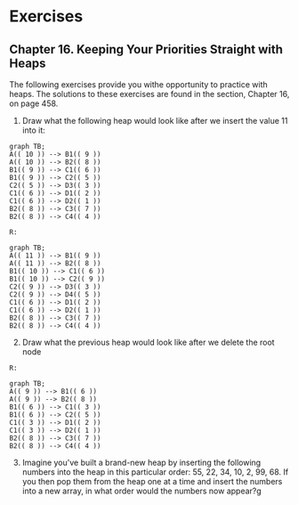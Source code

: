 # Exercises

## Chapter 16. Keeping Your Priorities Straight with Heaps

The following exercises provide you withe opportunity to practice with heaps. The
solutions to these exercises are found in the section, Chapter 16, on page 458.

1. Draw what the following heap would look like after we insert the value 11 into it:

```mermaid
graph TB;
A(( 10 )) --> B1(( 9 ))
A(( 10 )) --> B2(( 8 ))
B1(( 9 )) --> C1(( 6 ))
B1(( 9 )) --> C2(( 5 ))
C2(( 5 )) --> D3(( 3 ))
C1(( 6 )) --> D1(( 2 ))
C1(( 6 )) --> D2(( 1 ))
B2(( 8 )) --> C3(( 7 ))
B2(( 8 )) --> C4(( 4 ))
```

``R: ``

```mermaid
graph TB;
A(( 11 )) --> B1(( 9 ))
A(( 11 )) --> B2(( 8 ))
B1(( 10 )) --> C1(( 6 ))
B1(( 10 )) --> C2(( 9 ))
C2(( 9 )) --> D3(( 3 ))
C2(( 9 )) --> D4(( 5 ))
C1(( 6 )) --> D1(( 2 ))
C1(( 6 )) --> D2(( 1 ))
B2(( 8 )) --> C3(( 7 ))
B2(( 8 )) --> C4(( 4 ))
```

2. Draw what the previous heap would look like after we delete the root node

``R: ``

```mermaid
graph TB;
A(( 9 )) --> B1(( 6 ))
A(( 9 )) --> B2(( 8 ))
B1(( 6 )) --> C1(( 3 ))
B1(( 6 )) --> C2(( 5 ))
C1(( 3 )) --> D1(( 2 ))
C1(( 3 )) --> D2(( 1 ))
B2(( 8 )) --> C3(( 7 ))
B2(( 8 )) --> C4(( 4 ))
```

3. Imagine you've built a brand-new heap by inserting the following numbers into the heap in this
   particular order: 55, 22, 34, 10, 2, 99, 68. If you then pop them from the heap one at a time and
   insert the numbers into a new array, in what order would the numbers now appear?g